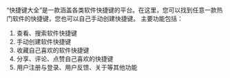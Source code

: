 “快捷键大全”是一款涵盖各类软件快捷键的平台。在这里，您可以找到任意一款热门软件的快捷键，您也可以自己手动创建快捷键。
主要功能包括：
1. 查看、搜索软件快捷键
2. 手动创建软件快捷键
3. 收藏自己喜欢的软件快捷键
4. 分享、评论、点赞自己喜欢的快捷键
5. 用户注册与登录、用户反馈、关于等其他功能
